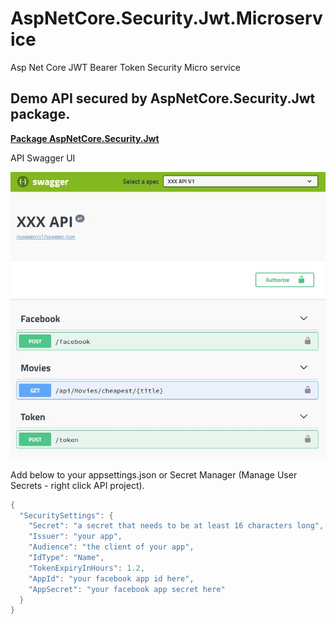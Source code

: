 # AspNetCore.Security.Jwt.Microservice
Asp Net Core JWT Bearer Token Security Micro service

## Demo API secured by **AspNetCore.Security.Jwt** package.

[**Package AspNetCore.Security.Jwt**](https://github.com/VeritasSoftware/AspNetCore.Security.Jwt)

API Swagger UI

![API Swagger UI](https://github.com/VeritasSoftware/AspNetCore.Security.Jwt.Microservice/blob/master/Demo.jpg)

Add below to your appsettings.json or Secret Manager (Manage User Secrets - right click API project).

```C#
{
  "SecuritySettings": {
    "Secret": "a secret that needs to be at least 16 characters long",
    "Issuer": "your app",
    "Audience": "the client of your app",
    "IdType": "Name",
    "TokenExpiryInHours": 1.2,
    "AppId": "your facebook app id here",
    "AppSecret": "your facebook app secret here"
  }
}
```
